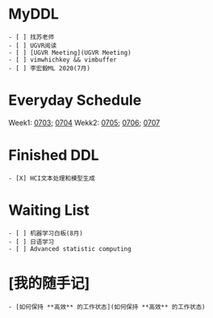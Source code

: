 # MyDDL
    - [ ] 找苏老师
    - [ ] UGVR阅读 
    - [ ] [UGVR Meeting](UGVR Meeting)
    - [ ] vimwhichkey && vimbuffer
    - [ ] 李宏毅ML 2020(7月)
# Everyday Schedule
Week1: [0703](0703); [0704](0704)
Wekk2: [0705](0705); [0706](0706); [0707](0707)

# Finished DDL
    - [X] HCI文本处理和模型生成

# Waiting List
    - [ ] 机器学习白板(8月)
    - [ ] 日语学习
    - [ ] Advanced statistic computing

# [我的随手记]
    - [如何保持 **高效** 的工作状态](如何保持 **高效** 的工作状态)






